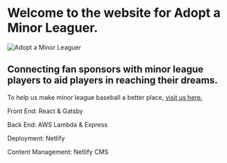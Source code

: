 # Welcome to the website for Adopt a Minor Leaguer.

<img src="https://adoptaminorleaguer.com/static/621dcf0e42252f58ad5ea57cdc49f800/668a7/aaml-logo.png" title="Adopt a Minor Leaguer" alt="Adopt a Minor Leaguer">

## Connecting fan sponsors with minor league players to aid players in reaching their dreams.
To help us make minor league baseball a better place, [visit us here.](https://adoptaminorleaguer.com)

Front End: React & Gatsby

Back End: AWS Lambda & Express

Deployment: Netlify

Content Management: Netlify CMS
